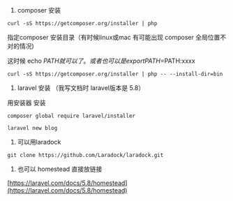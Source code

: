 1. composer 安装

```
curl -sS https://getcomposer.org/installer | php
```

指定composer 安装目录（有时候linux或mac 有可能出现 composer 全局位置不对的情况\)

这时候 echo $PATH 就可以了。或者也可以是 export PATH=$PATH:xxxx

```
curl -sS https://getcomposer.org/installer | php -- --install-dir=bin
```

1. laravel 安装 （我写文档时 laravel版本是 5.8）

用安装器 安装

```
composer global require laravel/installer
```

```
laravel new blog
```

1. 可以用laradock 

```
git clone https://github.com/Laradock/laradock.git
```

1. 也可以 homestead 直接放链接

[https://laravel.com/docs/5.8/homestead](https://laravel.com/docs/5.8/homestead)

